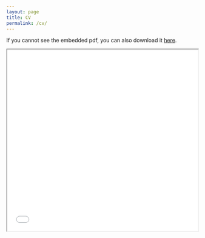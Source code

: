 ```yaml
---
layout: page
title: CV
permalink: /cv/
---
```


 If you cannot see the embedded pdf, you can also download it <a href="/nicolasghio.github.io/Resume_GHIO.pdf" target = "blank"> here</a>.

<iframe src="/nicolasghio.github.io/Resume_GHIO.pdf" width="100%" height="480em">


